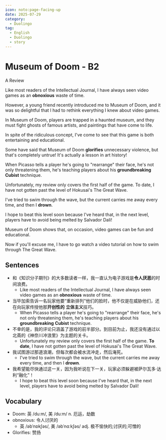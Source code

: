 ```yaml
---
icon: noto:page-facing-up
date: 2025-07-29
category:
  - Duolingo
tag:
  - English
  - Duolingo
  - story
---
```


# Museum of Doom - B2

A Review

Like most readers of the Intellectual Journal, I have always seen video games as an **obnoxious** waste of time.

However, a young friend recently introduced me to Museum of Doom, and it was so delightful that I had to rethink everything I knew about video games.

In Museum of Doom, players are trapped in a haunted museum, and they must fight ghosts of famous artists, and paintings that have come to life.

In spite of the ridiculous concept, I've come to see that this game is both entertaining and educational.

Some have said that Museum of Doom **glorifies** unnecessary violence, but that's completely untrue! It's actually a lesson in art history!

When Picasso tells a player he's going to "rearrange" their face, he's not only threatening them, he's teaching players about his **groundbreaking** **Cubist** technique.

Unfortunately, my review only covers the first half of the game. To date, I have not gotten past the level of Hokusai's The Great Wave.

I've tried to swim through the wave, but the current carries me away every time, and then I **drown**.

I hope to beat this level soon because I've heard that, in the next level, players have to avoid being melted by Salvador Dali!

Museum of Doom shows that, on occasion, video games can be fun and educational.

Now if you'll excuse me, I have to go watch a video tutorial on how to swim through The Great Wave.

## Sentences

- 和《知识分子期刊》的大多数读者一样，我一直认为电子游戏是**令人厌恶**的时间浪费。
  - Like most readers of the Intellectual Journal, I have always seen video games as an **obnoxious** waste of time.
- 当毕加索告诉一名玩家他要“重新排列”他们的脸时，他不仅是在威胁他们，还在向玩家传授他那**开创性的** **立体主义**技巧。
  - When Picasso tells a player he's going to "rearrange" their face, he's not only threatening them, he's teaching players about his **groundbreaking** **Cubist** technique.
- 不幸的是，我的评论只涵盖了游戏的前半部分。到目前为止，我还没有通过以北斋的《神奈川冲浪里》为主题的关卡。
  - Unfortunately my review only covers the first half of the game. **To date**, I have not gotten past the level of Hokusai's The Great Wave.
- 我试图游过那道浪潮，但每次都会被水流冲走，然后淹死。
  - I've tried to swim through the wave, but the current carries me away every time, and then I **drown**.
- 我希望能尽快通过这一关，因为我听说在下一关，玩家必须躲避被萨尔瓦多·达利“融化”！
  - I hope to beat this level soon because I've heard that, in the next level, players have to avoid being melted by Salvador Dali!

## Vocabulary

- Doom: 英 /duːm/, 美 /duːm/ n. 厄运，劫数
- obnoxious: 令人讨厌的
  - 英 /əbˈnɒkʃəs/, 美 /əbˈnɑːkʃəs/ adj. 极不愉快的;讨厌的;可憎的
- Glorifies: 赞扬
